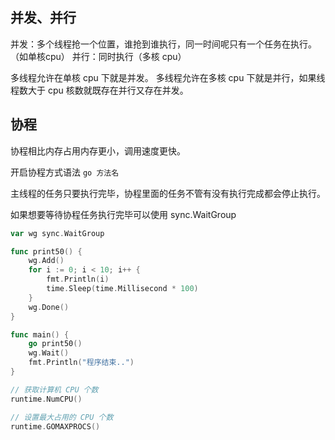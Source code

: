 <!--
 * @Author: xinghe 2650710561@qq.com
 * @Date: 2024-08-15 17:13:09
 * @LastEditors: xinghe 2650710561@qq.com
 * @LastEditTime: 2024-08-15 20:18:32
 * @FilePath: /blog/docs/go/summary/18.goroutine.md
 * @Description: 这是默认设置,请设置`customMade`, 打开koroFileHeader查看配置 进行设置: https://github.com/OBKoro1/koro1FileHeader/wiki/%E9%85%8D%E7%BD%AE
-->
## 并发、并行

并发：多个线程抢一个位置，谁抢到谁执行，同一时间呢只有一个任务在执行。（如单核cpu）
并行：同时执行（多核 cpu）

多线程允许在单核 cpu 下就是并发。 
多线程允许在多核 cpu 下就是并行，如果线程数大于 cpu 核数就既存在并行又存在并发。

## 协程

协程相比内存占用内存更小，调用速度更快。

开启协程方式语法 `go 方法名`

主线程的任务只要执行完毕，协程里面的任务不管有没有执行完成都会停止执行。

如果想要等待协程任务执行完毕可以使用 sync.WaitGroup
```go
var wg sync.WaitGroup

func print50() {
    wg.Add()
    for i := 0; i < 10; i++ {
        fmt.Println(i)
        time.Sleep(time.Millisecond * 100)
    }
    wg.Done()
}

func main() {
    go print50()
    wg.Wait()
    fmt.Println("程序结束..")
}
```

```go
// 获取计算机 CPU 个数
runtime.NumCPU()

// 设置最大占用的 CPU 个数
runtime.GOMAXPROCS()
```

